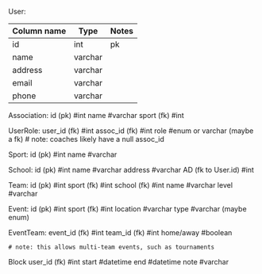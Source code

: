 User:

| Column name | Type | Notes |
| ----------- | ---- | ----- |
| id | int | pk |
| name | varchar |  |
| address | varchar |  |
| email | varchar |  |
| phone | varchar |  |


Association:
	id (pk)			#int
	name				#varchar
	sport (fk)	#int

UserRole:
	user_id (fk)	#int
	assoc_id (fk)	#int
	role					#enum or varchar (maybe a fk)
	# note: coaches likely have a null assoc_id

Sport:
	id (pk)			#int
	name				#varchar

School:
	id (pk)			#int
	name				#varchar
	address			#varchar
	AD (fk to User.id)	#int

Team:
	id (pk)			#int
	sport (fk)	#int
	school (fk)	#int
	name				#varchar
	level				#varchar

Event:
	id (pk)			#int
	sport (fk)	#int
	location		#varchar
	type				#varchar (maybe enum)

EventTeam:
	event_id (fk)	#int
	team_id (fk)	#int
	home/away 		#boolean

	# note: this allows multi-team events, such as tournaments

Block
	user_id (fk)	#int
	start					#datetime
	end						#datetime
	note					#varchar